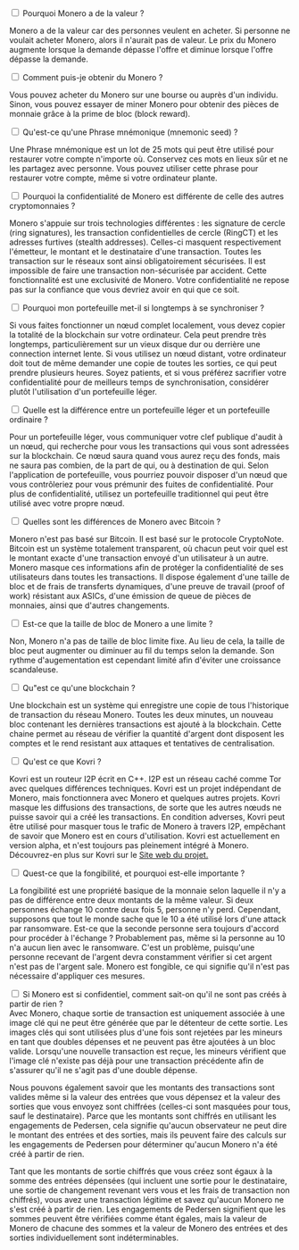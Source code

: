 <div class="tab">
    <input id="tab-one" type="checkbox" name="tabs" class="accordion">
    <label for="tab-one" class="accordion">Pourquoi Monero a de la valeur ?</label>

<div class="tab-content" markdown="1">

Monero a de la valeur car des personnes veulent en acheter. Si personne ne voulait acheter Monero, alors il n'aurait pas de valeur. Le prix du Monero augmente lorsque la demande dépasse l'offre et diminue lorsque l'offre dépasse la demande.

</div>

</div>

<div class="tab">
    <input id="tab-two" type="checkbox" name="tabs" class="accordion">
    <label for="tab-two" class="accordion">Comment puis-je obtenir du Monero ?</label>

<div class="tab-content" markdown="1">

Vous pouvez acheter du Monero sur une bourse ou auprès d'un individu. Sinon, vous pouvez essayer de miner Monero pour obtenir des pièces de monnaie grâce à la prime de bloc (block reward).
</div>

</div>

<div class="tab">
    <input id="tab-three" type="checkbox" name="tabs" class="accordion">
    <label for="tab-three" class="accordion">Qu'est-ce qu'une Phrase mnémonique (mnemonic seed) ?</label>

<div class="tab-content" markdown="1">

Une Phrase mnémonique est un lot de 25 mots qui peut être utilisé pour restaurer votre compte n'importe où. Conservez ces mots en lieux sûr et ne les partagez avec personne. Vous pouvez utiliser cette phrase pour restaurer votre compte, même si votre ordinateur plante.
</div>

</div>

<div class="tab">
    <input id="tab-four" type="checkbox" name="tabs" class="accordion">
    <label for="tab-four" class="accordion">Pourquoi la confidentialité de Monero est différente de celle des autres cryptomonnaies ?</label>

<div class="tab-content" markdown="1">

Monero s'appuie sur trois technologies différentes : les signature de cercle (ring signatures), les transaction confidentielles de cercle (RingCT) et les adresses furtives (stealth addresses). Celles-ci masquent respectivement l'émetteur, le montant et le destinataire d'une transaction. Toutes les transaction sur le réseaux sont ainsi obligatoirement sécurisées. Il est impossible de faire une transaction non-sécurisée par accident. Cette fonctionnalité est une exclusivité de Monero. Votre confidentialité ne repose pas sur la confiance que vous devriez avoir en qui que ce soit.
</div>

</div>

<div class="tab">
    <input id="tab-five" type="checkbox" name="tabs" class="accordion">
    <label for="tab-five" class="accordion">Pourquoi mon portefeuille met-il si longtemps à se synchroniser ?</label>

<div class="tab-content" markdown="1">

Si vous faites fonctionner un nœud complet localement, vous devez copier la totalité de la blockchain sur votre ordinateur. Cela peut prendre très longtemps, particulièrement sur un vieux disque dur ou derrière une connection internet lente. Si vous utilisez un nœud distant, votre ordinateur doit tout de même demander une copie de toutes les sorties, ce qui peut prendre plusieurs heures. Soyez patients, et si vous préférez sacrifier votre confidentialité pour de meilleurs temps de synchronisation, considérer plutôt l'utilisation d'un portefeuille léger.
</div>

</div>

<div class="tab">
    <input id="tab-six" type="checkbox" name="tabs" class="accordion">
    <label for="tab-six" class="accordion">Quelle est la différence entre un portefeuille léger et un portefeuille ordinaire ?</label>

<div class="tab-content" markdown="1">

Pour un portefeuille léger, vous communiquer votre clef publique d'audit à un nœud, qui recherche pour vous les transactions qui vous sont adressées sur la blockchain. Ce nœud saura quand vous aurez reçu des fonds, mais ne saura pas combien, de la part de qui, ou à destination de qui. Selon l'application de portefeuille, vous pourriez pouvoir disposer d'un nœud que vous contrôleriez pour vous prémunir des fuites de confidentialité. Pour plus de confidentialité, utilisez un portefeuille traditionnel qui peut être utilisé avec votre propre nœud.
</div>

</div>

<div class="tab">
    <input id="tab-seven" type="checkbox" name="tabs" class="accordion">
    <label for="tab-seven" class="accordion">Quelles sont les différences de Monero avec Bitcoin ?</label>

<div class="tab-content" markdown="1">

Monero n'est pas basé sur Bitcoin. Il est basé sur le protocole CryptoNote. Bitcoin est un système totalement transparent, où chacun peut voir quel est le montant exacte d'une transaction envoyé d'un utilisateur à un autre. Monero masque ces informations afin de protéger la confidentialité de ses utilisateurs dans toutes les transactions. Il dispose également d'une taille de bloc et de frais de transferts dynamiques, d'une preuve de travail (proof of work) résistant aux ASICs, d'une émission de queue de pièces de monnaies, ainsi que d'autres changements.
</div>

</div>

<div class="tab">
    <input id="tab-eight" type="checkbox" name="tabs" class="accordion">
    <label for="tab-eight" class="accordion">Est-ce que la taille de bloc de Monero a une limite ?</label>

<div class="tab-content" markdown="1">

Non, Monero n'a pas de taille de bloc limite fixe. Au lieu de cela, la taille de bloc peut augmenter ou diminuer au fil du temps selon la demande. Son rythme d'augementation est cependant limité afin d'éviter une croissance scandaleuse.
</div>

</div>

<div class="tab">
    <input id="tab-nine" type="checkbox" name="tabs" class="accordion">
    <label for="tab-nine" class="accordion">Qu"est ce qu'une blockchain ?</label>

<div class="tab-content" markdown="1">

Une blockchain est un système qui enregistre une copie de tous l'historique de transaction du réseau Monero. Toutes les deux minutes, un nouveau bloc contenant les dernières transactions est ajouté à la blockchain. Cette chaine permet au réseau de vérifier la quantité d'argent dont disposent les comptes et le rend resistant aux attaques et tentatives de centralisation.
</div>

</div>

<div class="tab">
    <input id="tab-ten" type="checkbox" name="tabs" class="accordion">
    <label for="tab-ten" class="accordion">Qu'est ce que Kovri ?</label>

<div class="tab-content" markdown="1">

Kovri est un routeur I2P écrit en C++. I2P est un réseau caché comme Tor avec quelques différences techniques. Kovri est un projet indépendant de Monero, mais fonctionnera avec Monero et quelques autres projets. Kovri masque les diffusions des transactions, de sorte que les autres nœuds ne puisse savoir qui a créé les transactions. En condition adverses, Kovri peut être utilisé pour masquer tous le trafic de Monero à travers I2P, empêchant de savoir que Monero est en cours d'utilisation. Kovri est actuellement en version alpha, et n'est toujours pas pleinement intégré à Monero. Découvrez-en plus sur Kovri sur le [Site web du projet.](https://getkovri.org)
</div>

</div>

<div class="tab">
    <input id="tab-eleven" type="checkbox" name="tabs" class="accordion">
    <label for="tab-eleven" class="accordion">Quest-ce que la fongibilité, et pourquoi est-elle importante ?</label>

<div class="tab-content" markdown="1">

La fongibilité est une propriété basique de la monnaie selon laquelle il n'y a pas de différence entre deux montants de la même valeur. Si deux personnes échange 10 contre deux fois 5, personne n'y perd. Cependant, supposons que tout le monde sache que le 10 a été utilisé lors d'une attack par ransomware. Est-ce que la seconde personne sera toujours d'accord pour procéder à l'échange ? Probablement pas, même si la personne au 10 n'a aucun lien avec le ransomware. C'est un problème, puisqu'une personne recevant de l'argent devra constamment vérifier si cet argent n'est pas de l'argent sale. Monero est fongible, ce qui signifie qu'il n'est pas nécessaire d'appliquer ces mesures.
</div>

</div>

<div class="tab">
    <input id="tab-twelve" type="checkbox" name="tabs" class="accordion">
    <label for="tab-twelve" class="accordion">Si Monero est si confidentiel, comment sait-on qu'il ne sont pas créés à partir de rien ?</label>

<div class="tab-content" markdown="1">
Avec Monero, chaque sortie de transaction est uniquement associée à une image clé qui ne peut être générée que par le détenteur de cette sortie. Les images clés qui sont utilisées plus d'une fois sont rejetées par les mineurs en tant que doubles dépenses et ne peuvent pas être ajoutées à un bloc valide. Lorsqu'une nouvelle transaction est reçue, les mineurs vérifient que l'image clé n'existe pas déjà pour une transaction précédente afin de s'assurer qu'il ne s'agit pas d'une double dépense.

Nous pouvons également savoir que les montants des transactions sont valides même si la valeur des entrées que vous dépensez et la valeur des sorties que vous envoyez sont chiffrées (celles-ci sont masquées pour tous, sauf le destinataire). Parce que les montants sont chiffrés en utilisant les engagements de Pedersen, cela signifie qu'aucun observateur ne peut dire le montant des entrées et des sorties, mais ils peuvent faire des calculs sur les engagements de Pedersen pour déterminer qu'aucun Monero n'a été créé à partir de rien.

Tant que les montants de sortie chiffrés que vous créez sont égaux à la somme des entrées dépensées (qui incluent une sortie pour le destinataire, une sortie de changement revenant vers vous et les frais de transaction non chiffrés), vous avez une transaction légitime et savez qu'aucun Monero ne s'est créé à partir de rien. Les engagements de Pedersen signifient que les sommes peuvent être vérifiées comme étant égales, mais la valeur de Monero de chacune des sommes et la valeur de Monero des entrées et des sorties individuellement sont indéterminables.
</div>

</div>
